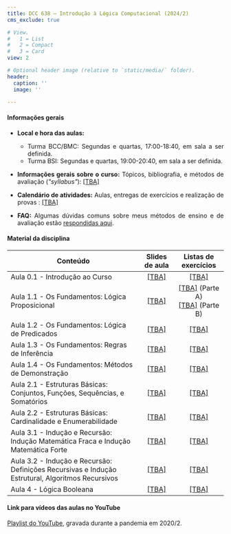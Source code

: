 ```yaml
---
title: DCC 638 – Introdução à Lógica Computacional (2024/2)
cms_exclude: true

# View.
#   1 = List
#   2 = Compact
#   3 = Card
view: 2

# Optional header image (relative to `static/media/` folder).
header:
  caption: ''
  image: ''

---
```


<div style="text-align: justify"> 

#### Informações gerais

- **Local e hora das aulas:** 
  - Turma BCC/BMC: Segundas e quartas, 17:00-18:40, em sala a ser definida.
  - Turma BSI: Segundas e quartas, 19:00-20:40, em sala a ser definida.

- **Informações gerais sobre o curso:** Tópicos, bibliografia, e métodos de avaliação (*"syllabus"*): [[TBA]]()

- **Calendário de atividades:** Aulas, entregas de exercícios e realização de provas <span style="color:red"></span>: [[TBA]]()

<!-- - <span style="color:red">**Seminários:**</span>
    - <span style="color:red">Instruções:</span> [[pdf]](https://homepages.dcc.ufmg.br/~msalvim/courses/ftc/seminario%5binstrucoes%5d.pdf)
    - <span style="color:red">Grupos, tópicos e datas de apresentação:</span> [[pdf]](https://homepages.dcc.ufmg.br/~msalvim/courses/ftc/seminarios%5bgrupos-topicos%5d.pdf) -->

- **FAQ:** Algumas dúvidas comuns sobre meus métodos de ensino e de avaliação estão [respondidas aqui](../../faqs/teaching-grading/).

#### Material da disciplina

| Conteúdo | Slides de aula | Listas de exercícios |
| --- | :---: | :---: | 
| Aula 0.1 - Introdução ao Curso | [[TBA]]() | [[TBA]]() | 
| Aula 1.1 - Os Fundamentos: Lógica Proposicional | [[TBA]]() | [[TBA]]() (Parte A) <br> [[TBA]]() (Parte B) | 
| Aula 1.2 - Os Fundamentos: Lógica de Predicados | [[TBA]]() | [[TBA]]() | 
| Aula 1.3 - Os Fundamentos: Regras de Inferência | [[TBA]]() | [[TBA]]() | 
| Aula 1.4 - Os Fundamentos: Métodos de Demonstração | [[TBA]]() | [[TBA]]() |
| Aula 2.1 - Estruturas Básicas: Conjuntos, Funções, Sequências, e Somatórios | [[TBA]]() | [[TBA]]() |
| Aula 2.2 - Estruturas Básicas: Cardinalidade e Enumerabilidade | [[TBA]]() | [[TBA]]() |
| Aula 3.1 - Indução e Recursão: Indução Matemática Fraca e Indução Matemática Forte | [[TBA]]() | [[TBA]]() |
| Aula 3.2 - Indução e Recursão: Definições Recursivas e Indução Estrutural, Algoritmos Recursivos | [[TBA]]() | [[TBA]]() |
| Aula 4 - Lógica Booleana | [[TBA]]() | [[TBA]]() |

####  Link para vídeos das aulas no YouTube 

 
[Playlist do YouTube](https://www.youtube.com/playlist?list=PLMfK2lhtmT7G52lLlu8C97IQgJhYlZ3lL), gravada durante a pandemia em 2020/2.


</div>